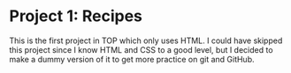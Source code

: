 # Project 1: Recipes
This is the first project in TOP which only uses HTML.
I could have skipped this project since I know HTML and CSS to a good level, but I decided to make a dummy version of it to get more practice on git and GitHub.